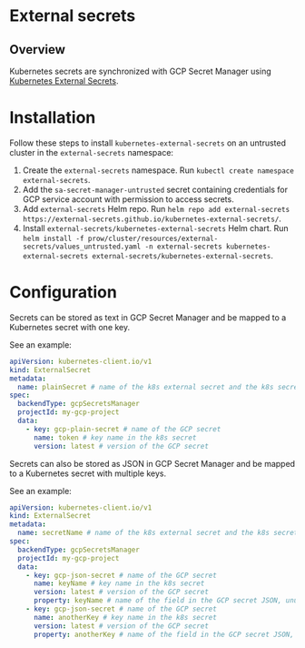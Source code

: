 # External secrets

## Overview

Kubernetes secrets are synchronized with GCP Secret Manager using [Kubernetes External Secrets](https://github.com/external-secrets/kubernetes-external-secrets).

# Installation

Follow these steps to install `kubernetes-external-secrets` on an untrusted cluster in the `external-secrets` namespace:

1. Create the `external-secrets` namespace. Run `kubectl create namespace external-secrets`.
2. Add the `sa-secret-manager-untrusted` secret containing credentials for GCP service account with permission to access secrets.
3. Add `external-secrets` Helm repo. Run `helm repo add external-secrets https://external-secrets.github.io/kubernetes-external-secrets/`.
4. Install `external-secrets/kubernetes-external-secrets` Helm chart. Run `helm install -f prow/cluster/resources/external-secrets/values_untrusted.yaml -n external-secrets kubernetes-external-secrets external-secrets/kubernetes-external-secrets`.
# Configuration

Secrets can be stored as text in GCP Secret Manager and be mapped to a Kubernetes secret with one key. 

See an example:

```yaml
apiVersion: kubernetes-client.io/v1
kind: ExternalSecret
metadata:
  name: plainSecret # name of the k8s external secret and the k8s secret
spec:
  backendType: gcpSecretsManager
  projectId: my-gcp-project
  data:
    - key: gcp-plain-secret # name of the GCP secret
      name: token # key name in the k8s secret
      version: latest # version of the GCP secret
```

Secrets can also be stored as JSON in GCP Secret Manager and be mapped to a Kubernetes secret with multiple keys. 

See an example:

```yaml
apiVersion: kubernetes-client.io/v1
kind: ExternalSecret
metadata:
  name: secretName # name of the k8s external secret and the k8s secret
spec:
  backendType: gcpSecretsManager
  projectId: my-gcp-project
  data:
    - key: gcp-json-secret # name of the GCP secret
      name: keyName # key name in the k8s secret
      version: latest # version of the GCP secret
      property: keyName # name of the field in the GCP secret JSON, unused for plain values
    - key: gcp-json-secret # name of the GCP secret
      name: anotherKey # key name in the k8s secret
      version: latest # version of the GCP secret
      property: anotherKey # name of the field in the GCP secret JSON, unused for plain values
```
